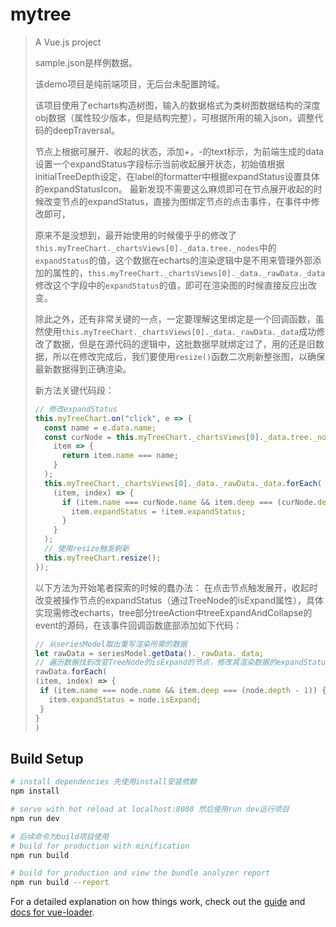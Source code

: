 # mytree

> A Vue.js project
>
> sample.json是样例数据。
>
> 该demo项目是纯前端项目，无后台未配置跨域。
>
> 该项目使用了echarts构造树图，输入的数据格式为类树图数据结构的深度obj数据（属性较少版本，但是结构完整），可根据所用的输入json，调整代码的deepTraversal。
>
> 节点上根据可展开、收起的状态，添加+，-的text标示，为前端生成的data设置一个expandStatus字段标示当前收起展开状态，初始值根据initialTreeDepth设定，在label的formatter中根据expandStatus设置具体的expandStatusIcon。
> 最新发现不需要这么麻烦即可在节点展开收起的时候改变节点的expandStatus，直接为图绑定节点的点击事件，在事件中修改即可，
>
> 原来不是没想到，最开始使用的时候傻乎乎的修改了`this.myTreeChart._chartsViews[0]._data.tree._nodes`中的`expandStatus`的值，这个数据在echarts的渲染逻辑中是不用来管理外部添加的属性的，`this.myTreeChart._chartsViews[0]._data._rawData._data`修改这个字段中的`expandStatus`的值，即可在渲染图的时候直接反应出改变。
>
> 除此之外，还有非常关键的一点，一定要理解这里绑定是一个回调函数，虽然使用`this.myTreeChart._chartsViews[0]._data._rawData._data`成功修改了数据，但是在源代码的逻辑中，这批数据早就绑定过了，用的还是旧数据，所以在修改完成后，我们要使用`resize()`函数二次刷新整张图，以确保最新数据得到正确渲染。
>
> 新方法关键代码段：
>
> ```javascript
> // 修改expandStatus
> this.myTreeChart.on("click", e => {
>   const name = e.data.name;
>   const curNode = this.myTreeChart._chartsViews[0]._data.tree._nodes.find(
>     item => {
>       return item.name === name;
>     }
>   );
>   this.myTreeChart._chartsViews[0]._data._rawData._data.forEach(
>     (item, index) => {
>       if (item.name === curNode.name && item.deep === (curNode.depth - 1)) {
>         item.expandStatus = !item.expandStatus;
>       }
>     }
>   );
>   // 使用resize触发刷新
>   this.myTreeChart.resize();
> });
> ```
> 以下方法为开始笔者探索的时候的蠢办法：
> 在点击节点触发展开，收起时改变被操作节点的expandStatus（通过TreeNode的isExpand属性），具体实现需修改echarts，tree部分treeAction中treeExpandAndCollapse的event的源码，在该事件回调函数底部添加如下代码：
>
> ```javascript
> // 从seriesModel取出重写渲染所需的数据
> let rawData = seriesModel.getData()._rawData._data;
> // 遍历数据找到改变TreeNode的isExpand的节点，修改其渲染数据的expandStatus字段与isExpand一致
> rawData.forEach(
> (item, index) => {
>  if (item.name === node.name && item.deep === (node.depth - 1)) {
>    item.expandStatus = node.isExpand;
>  }
> }
> )
> ```

## Build Setup

``` bash
# install dependencies 先使用install安装依赖
npm install

# serve with hot reload at localhost:8080 然后使用run dev运行项目
npm run dev

# 后续命令为build项目使用
# build for production with minification
npm run build

# build for production and view the bundle analyzer report
npm run build --report
```

For a detailed explanation on how things work, check out the [guide](http://vuejs-templates.github.io/webpack/) and [docs for vue-loader](http://vuejs.github.io/vue-loader).
